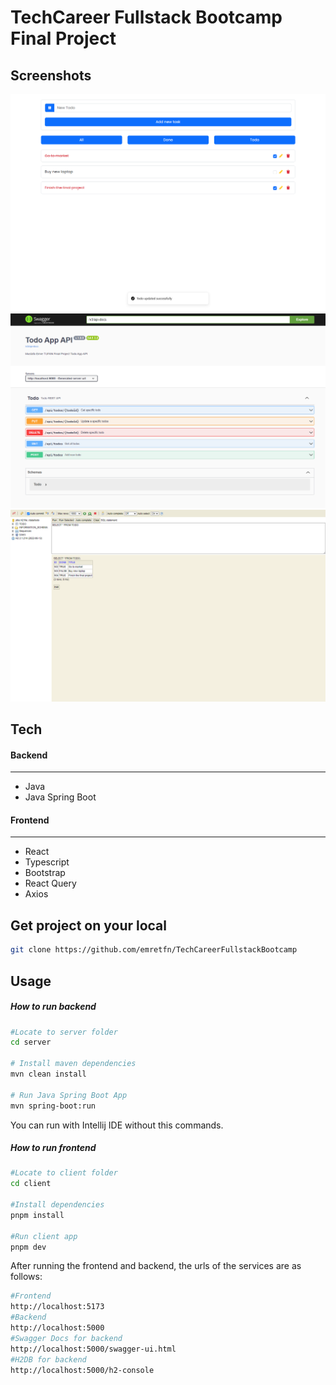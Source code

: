 # TechCareer Fullstack Bootcamp Final Project

## Screenshots

![Frontend App](./project-images/frontend.png)
![Backend Swagger UI](./project-images/backend-swagger.png)
![Backend H2DB](./project-images/backend-h2-db.png)

## Tech

#### Backend

---

- Java
- Java Spring Boot

#### Frontend

---

- React
- Typescript
- Bootstrap
- React Query
- Axios

## Get project on your local

```bash
git clone https://github.com/emretfn/TechCareerFullstackBootcamp
```

## Usage

##### How to run backend

```bash
#Locate to server folder
cd server

# Install maven dependencies
mvn clean install

# Run Java Spring Boot App
mvn spring-boot:run
```

You can run with Intellij IDE without this commands.

##### How to run frontend

```bash
#Locate to client folder
cd client

#Install dependencies
pnpm install

#Run client app
pnpm dev
```

After running the frontend and backend, the urls of the services are as follows:

```bash
#Frontend
http://localhost:5173
#Backend
http://localhost:5000
#Swagger Docs for backend
http://localhost:5000/swagger-ui.html
#H2DB for backend
http://localhost:5000/h2-console
```
